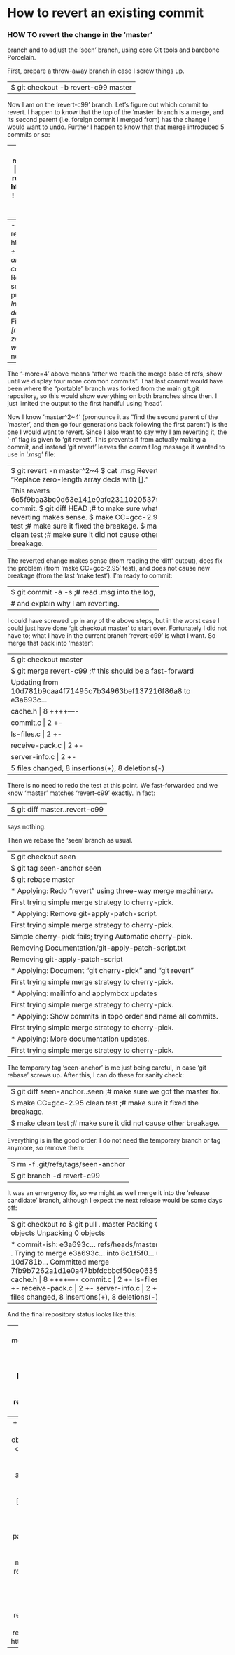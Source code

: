 How to revert an existing commit
================================

### HOW TO revert the change in the ‘master’

branch and to adjust the ‘seen’ branch, using core Git tools and barebone Porcelain.

First, prepare a throw-away branch in case I screw things up.

<table><tbody><tr class="odd"><td style="text-align: left;">$ git checkout -b revert-c99 master</td></tr></tbody></table>

Now I am on the ‘revert-c99’ branch. Let’s figure out which commit to revert. I happen to know that the top of the ‘master’ branch is a merge, and its second parent (i.e. foreign commit I merged from) has the change I would want to undo. Further I happen to know that that merge introduced 5 commits or so:

<table style="width:4%;"><colgroup><col style="width: 4%" /></colgroup><thead><tr class="header"><th>$ git show-branch –more=4 master master^2 | head * [master] Merge refs/heads/portable from http://www.cs.berkeley…. ! [master^2] Replace C99 array initializers with code.</th></tr></thead><tbody><tr class="odd"><td>- [master] Merge refs/heads/portable from http://www.cs.berkeley…. <em>+ [master^2] Replace C99 array initializers with code.</em> + [master^2~1] Replace unsetenv() and setenv() with older putenv(). <em>+ [master^2~2] Include sys/time.h in daemon.c.</em> + [master^2~3] Fix ?: statements. <em>+ [master^2~4] Replace zero-length array decls with [].</em> [master~1] tutorial note about git branch</td></tr></tbody></table>

The ‘–more=4’ above means “after we reach the merge base of refs, show until we display four more common commits”. That last commit would have been where the “portable” branch was forked from the main git.git repository, so this would show everything on both branches since then. I just limited the output to the first handful using ‘head’.

Now I know ‘master^2~4’ (pronounce it as “find the second parent of the ‘master’, and then go four generations back following the first parent”) is the one I would want to revert. Since I also want to say why I am reverting it, the ‘-n’ flag is given to ‘git revert’. This prevents it from actually making a commit, and instead ‘git revert’ leaves the commit log message it wanted to use in ‘.msg’ file:

<table style="width:68%;"><colgroup><col style="width: 68%" /></colgroup><tbody><tr class="odd"><td style="text-align: left;">$ git revert -n master^2~4 $ cat .msg Revert “Replace zero-length array decls with [].”</td></tr><tr class="even"><td style="text-align: left;">This reverts 6c5f9baa3bc0d63e141e0afc23110205379905a4 commit. $ git diff HEAD ;# to make sure what we are reverting makes sense. $ make CC=gcc-2.95 clean test ;# make sure it fixed the breakage. $ make clean test ;# make sure it did not cause other breakage.</td></tr></tbody></table>

The reverted change makes sense (from reading the ‘diff’ output), does fix the problem (from ‘make CC=gcc-2.95’ test), and does not cause new breakage (from the last ‘make test’). I’m ready to commit:

<table><tbody><tr class="odd"><td style="text-align: left;">$ git commit -a -s ;# read .msg into the log,</td></tr><tr class="even"><td style="text-align: left;"># and explain why I am reverting.</td></tr></tbody></table>

I could have screwed up in any of the above steps, but in the worst case I could just have done ‘git checkout master’ to start over. Fortunately I did not have to; what I have in the current branch ‘revert-c99’ is what I want. So merge that back into ‘master’:

<table><tbody><tr class="odd"><td style="text-align: left;">$ git checkout master</td></tr><tr class="even"><td style="text-align: left;">$ git merge revert-c99 ;# this should be a fast-forward</td></tr><tr class="odd"><td style="text-align: left;">Updating from 10d781b9caa4f71495c7b34963bef137216f86a8 to e3a693c…</td></tr><tr class="even"><td style="text-align: left;">cache.h | 8 ++++—-</td></tr><tr class="odd"><td style="text-align: left;">commit.c | 2 +-</td></tr><tr class="even"><td style="text-align: left;">ls-files.c | 2 +-</td></tr><tr class="odd"><td style="text-align: left;">receive-pack.c | 2 +-</td></tr><tr class="even"><td style="text-align: left;">server-info.c | 2 +-</td></tr><tr class="odd"><td style="text-align: left;">5 files changed, 8 insertions(+), 8 deletions(-)</td></tr></tbody></table>

There is no need to redo the test at this point. We fast-forwarded and we know ‘master’ matches ‘revert-c99’ exactly. In fact:

<table><tbody><tr class="odd"><td style="text-align: left;">$ git diff master..revert-c99</td></tr></tbody></table>

says nothing.

Then we rebase the ‘seen’ branch as usual.

<table><tbody><tr class="odd"><td style="text-align: left;">$ git checkout seen</td></tr><tr class="even"><td style="text-align: left;">$ git tag seen-anchor seen</td></tr><tr class="odd"><td style="text-align: left;">$ git rebase master</td></tr><tr class="even"><td style="text-align: left;">* Applying: Redo “revert” using three-way merge machinery.</td></tr><tr class="odd"><td style="text-align: left;">First trying simple merge strategy to cherry-pick.</td></tr><tr class="even"><td style="text-align: left;">* Applying: Remove git-apply-patch-script.</td></tr><tr class="odd"><td style="text-align: left;">First trying simple merge strategy to cherry-pick.</td></tr><tr class="even"><td style="text-align: left;">Simple cherry-pick fails; trying Automatic cherry-pick.</td></tr><tr class="odd"><td style="text-align: left;">Removing Documentation/git-apply-patch-script.txt</td></tr><tr class="even"><td style="text-align: left;">Removing git-apply-patch-script</td></tr><tr class="odd"><td style="text-align: left;">* Applying: Document “git cherry-pick” and “git revert”</td></tr><tr class="even"><td style="text-align: left;">First trying simple merge strategy to cherry-pick.</td></tr><tr class="odd"><td style="text-align: left;">* Applying: mailinfo and applymbox updates</td></tr><tr class="even"><td style="text-align: left;">First trying simple merge strategy to cherry-pick.</td></tr><tr class="odd"><td style="text-align: left;">* Applying: Show commits in topo order and name all commits.</td></tr><tr class="even"><td style="text-align: left;">First trying simple merge strategy to cherry-pick.</td></tr><tr class="odd"><td style="text-align: left;">* Applying: More documentation updates.</td></tr><tr class="even"><td style="text-align: left;">First trying simple merge strategy to cherry-pick.</td></tr></tbody></table>

The temporary tag ‘seen-anchor’ is me just being careful, in case ‘git rebase’ screws up. After this, I can do these for sanity check:

<table><tbody><tr class="odd"><td>$ git diff seen-anchor..seen ;# make sure we got the master fix.</td></tr><tr class="even"><td>$ make CC=gcc-2.95 clean test ;# make sure it fixed the breakage.</td></tr><tr class="odd"><td>$ make clean test ;# make sure it did not cause other breakage.</td></tr></tbody></table>

Everything is in the good order. I do not need the temporary branch or tag anymore, so remove them:

<table><tbody><tr class="odd"><td style="text-align: left;">$ rm -f .git/refs/tags/seen-anchor</td></tr><tr class="even"><td style="text-align: left;">$ git branch -d revert-c99</td></tr></tbody></table>

It was an emergency fix, so we might as well merge it into the ‘release candidate’ branch, although I expect the next release would be some days off:

<table style="width:68%;"><colgroup><col style="width: 68%" /></colgroup><tbody><tr class="odd"><td style="text-align: left;">$ git checkout rc $ git pull . master Packing 0 objects Unpacking 0 objects</td></tr><tr class="even"><td style="text-align: left;">* commit-ish: e3a693c… refs/heads/master from . Trying to merge e3a693c… into 8c1f5f0… using 10d781b… Committed merge 7fb9b7262a1d1e0a47bbfdcbbcf50ce0635d3f8f cache.h | 8 ++++—- commit.c | 2 +- ls-files.c | 2 +- receive-pack.c | 2 +- server-info.c | 2 +- 5 files changed, 8 insertions(+), 8 deletions(-)</td></tr></tbody></table>

And the final repository status looks like this:

<table style="width:5%;"><colgroup><col style="width: 5%" /></colgroup><thead><tr class="header"><th style="text-align: right;">$ git show-branch –more=1 master seen rc ! [master] Revert “Replace zero-length array decls with [].” ! [seen] git-repack: Add option to repack all objects. * [rc] Merge refs/heads/master from .</th></tr></thead><tbody><tr class="odd"><td style="text-align: right;">+ [seen] git-repack: Add option to repack all objects. + [seen~1] More documentation updates. + [seen~2] Show commits in topo order and name all commits. + [seen~3] mailinfo and applymbox updates + [seen~4] Document “git cherry-pick” and “git revert” + [seen~5] Remove git-apply-patch-script. + [seen~6] Redo “revert” using three-way merge machinery. - [rc] Merge refs/heads/master from . ++* [master] Revert “Replace zero-length array decls with [].” - [rc~1] Merge refs/heads/master from . … [master~1] Merge refs/heads/portable from http://www.cs.berkeley….</td></tr></tbody></table>
